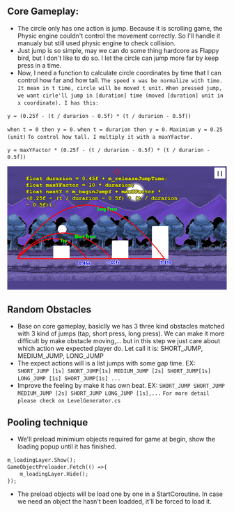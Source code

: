 ## Core Gameplay:
* The circle only has one action is jump. Because it is scrolling game, the Physic engine couldn't control the movement correctly. So I'll handle it manualy but still used physic engine to check collision.
* Just jump is so simple, may we can do some thing hardcore as Flappy bird, but I don't like to do so. I let the circle can jump more far by keep press in a time.
* Now, I need a function to calculate circle coordinates by time that I can control how far and how tall.
`The speed x was be normalize with time. It mean in t time, circle will be moved t unit.`
`When pressed jump, we want cirle'll jump in [duration] time (moved [duration] unit in x coordinate). I has this:`
```
y = (0.25f - (t / durarion - 0.5f) * (t / durarion - 0.5f))
```
`when t = 0 then y = 0.`
`when t = durarion then y = 0.`
`Maximium y = 0.25 (unit)`
`To control how tall. I multiply it with a maxYFactor. `

```
y = maxYFactor * (0.25f - (t / durarion - 0.5f) * (t / durarion - 0.5f))
```
![](./images/1.png)

## Random Obstacles
* Base on core gameplay, basiclly we has 3 three kind obstacles matched with 3 kind of jumps (tap, short press, long press). We can make it more difficult by make obstacle moving,... but in this step we just care about which action we expected player do. Let call it is: SHORT_JUMP, MEDIUM_JUMP, LONG_JUMP
* The expect actions will is a list jumps with some gap time. EX:
`SHORT_JUMP [1s] SHORT_JUMP[1s] MEDIUM_JUMP [2s] SHORT_JUMP[1s] LONG_JUMP [1s] SHORT_JUMP[1s] ...`
* Improve the feeling by make it has own beat. EX:
`SHORT_JUMP SHORT_JUMP MEDIUM_JUMP [2s] SHORT_JUMP LONG_JUMP [1s],...`
`For more detail please check on LevelGenerator.cs`

## Pooling technique
* We'll preload minimium objects required for game at begin, show the loading popup until it has finished.
```
m_loadingLayer.Show();
GameObjectPreloader.Fetch(() =>{
	m_loadingLayer.Hide();
});
```
* The preload objects will be load one by one in a StartCoroutine. In case we need an object the hasn't been loadded, it'll be forced to load it.